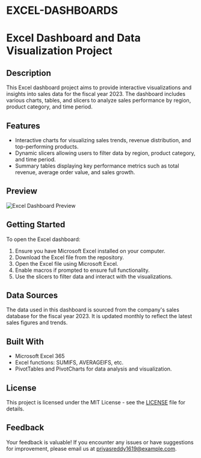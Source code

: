 # EXCEL-DASHBOARDS
# Excel Dashboard and Data Visualization Project

## Description
This Excel dashboard project aims to provide interactive visualizations and insights into sales data for the fiscal year 2023. The dashboard includes various charts, tables, and slicers to analyze sales performance by region, product category, and time period.

## Features
- Interactive charts for visualizing sales trends, revenue distribution, and top-performing products.
- Dynamic slicers allowing users to filter data by region, product category, and time period.
- Summary tables displaying key performance metrics such as total revenue, average order value, and sales growth.

## Preview
![Excel Dashboard Preview](dashboard_preview.png)

## Getting Started
To open the Excel dashboard:
1. Ensure you have Microsoft Excel installed on your computer.
2. Download the Excel file from the repository.
3. Open the Excel file using Microsoft Excel.
4. Enable macros if prompted to ensure full functionality.
5. Use the slicers to filter data and interact with the visualizations.

## Data Sources
The data used in this dashboard is sourced from the company's sales database for the fiscal year 2023. It is updated monthly to reflect the latest sales figures and trends.

## Built With
- Microsoft Excel 365
- Excel functions: SUMIFS, AVERAGEIFS, etc.
- PivotTables and PivotCharts for data analysis and visualization.



## License
This project is licensed under the MIT License - see the [LICENSE](LICENSE) file for details.



## Feedback
Your feedback is valuable! If you encounter any issues or have suggestions for improvement, please email us at priyasreddy1619@example.com.


